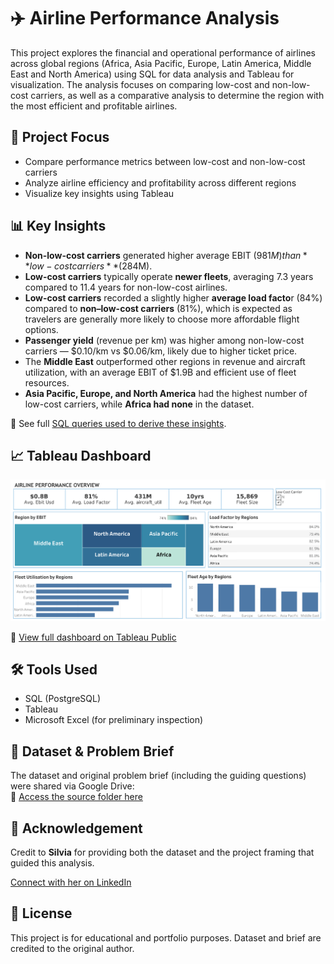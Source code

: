 # ✈️ Airline Performance Analysis

This project explores the financial and operational performance of airlines across global regions (Africa, Asia Pacific, Europe, Latin America, Middle East and North America) using SQL for data analysis and Tableau for visualization. The analysis focuses on comparing low-cost and non-low-cost carriers, as well as a comparative analysis to determine the region with the most efficient and profitable airlines.

## 🎯 Project Focus

- Compare performance metrics between low-cost and non-low-cost carriers  
- Analyze airline efficiency and profitability across different regions  
- Visualize key insights using Tableau

## 📊 Key Insights

- **Non-low-cost carriers** generated higher average EBIT ($981M) than **low-cost carriers** ($284M).  
- **Low-cost carriers** typically operate **newer fleets**, averaging 7.3 years compared to 11.4 years for non-low-cost airlines.
- **Low-cost carriers** recorded a slightly higher **average load facto**r (84%) compared to **non–low-cost carriers** (81%), which is expected as travelers are generally more likely to choose more affordable flight options.
- **Passenger yield** (revenue per km) was higher among non-low-cost carriers — $0.10/km vs $0.06/km, likely due to higher ticket price.  
- The **Middle East** outperformed other regions in revenue and aircraft utilization, with an average EBIT of $1.9B and efficient use of fleet resources.  
- **Asia Pacific, Europe, and North America** had the highest number of low-cost carriers, while **Africa had none** in the dataset.

📄 See full [SQL queries used to derive these insights](https://github.com/rwejoye/airline-performance-analysis/blob/main/airline_performance_analysis.sql).

## 📈 Tableau Dashboard

![Airline Dashboard Preview](airline_dashboard.png)

🔗 [View full dashboard on Tableau Public](https://public.tableau.com/app/profile/richmond.wejoye/viz/AirlinePerformanceOverview/ExecutiveSummary)


## 🛠️ Tools Used

- SQL (PostgreSQL)  
- Tableau  
- Microsoft Excel (for preliminary inspection)

## 📂 Dataset & Problem Brief

The dataset and original problem brief (including the guiding questions) were shared via Google Drive:  
🔗 [Access the source folder here](https://drive.google.com/drive/folders/1Rj4EFaMmmaAJqvD_fx-w8_juQbuyRx1I)

## 🙏 Acknowledgement

Credit to **Silvia** for providing both the dataset and the project framing that guided this analysis.  

[Connect with her on LinkedIn](https://www.linkedin.com/in/silvia-wutche/)

## 📜 License

This project is for educational and portfolio purposes. Dataset and brief are credited to the original author.

